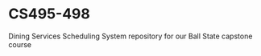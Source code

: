 CS495-498
=========

Dining Services Scheduling System repository for our Ball State capstone course
